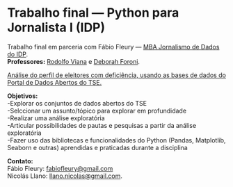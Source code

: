 # Trabalho final — Python para Jornalista I (IDP)

Trabalho final em parceria com Fábio Fleury — [MBA Jornalismo de Dados do IDP](https://www.idp.edu.br/pos-graduacao/mba-em-jornalismo-de-dados/).<br>
**Professores:** [Rodolfo Viana](https://rodolfoviana.com.br/) e  [Deborah Foroni](https://www.linkedin.com/in/deborah-foroni/). 

<u>Análise do perfil de eleitores com deficiência, usando as bases de dados do [Portal de Dados Abertos do TSE](https://dadosabertos.tse.jus.br/dataset/).</u>

**Objetivos:**<br>
-Explorar os conjuntos de dados abertos do TSE<br>
-Selccionar um assunto/tópico para explorar em profundidade<br>
-Realizar uma análise exploratória<br>
-Articular possibilidades de pautas e pesquisas a partir da análise exploratória<br>
-Fazer uso das bibliotecas e funcionalidades do Python (Pandas, Matplotlib, Seaborn e outras) aprendidas e praticadas durante a disciplina

**Contato:**<br>
Fábio Fleury: fabiofleury@gmail.com<br>
Nicolás Llano: llano.nicolas@gmail.com. 
